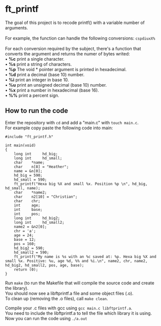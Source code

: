 # ft_printf
The goal of this project is to recode printf() with a variable number of arguments.<br> <br>
For example, the function can handle the following conversions: ```cspdiuxX%``` <br> <br>
For each conversion required by the subject, there's a function that converts the argument and returns the numer of bytes writed: <br>
• **%c** print a single character.<br>
• **%s** print a string of characters.<br>
• **%p** The void * pointer argument is printed in hexadecimal.<br>
• **%d** print a decimal (base 10) number.<br>
• **%i** print an integer in base 10.<br>
• **%u** print an unsigned decimal (base 10) number.<br>
• **%x** print a number in hexadecimal (base 16).<br>
• **%%** print a percent sign.<br>

## How to run the code
Enter the repository with ``` cd ``` and add a "main.c" with ``` touch main.c ```. <br>
For example copy paste the following code into main:
```
#include "ft_printf.h"

int	main(void)
{
    long int     hd_big;
    long int     hd_small;
    char	*name;
	char	n[8] = "Heather";
    name = &n[0];
    hd_big = 590;
    hd_small = 590;
	ft_printf("Hexa big %X and small %x. Position %p \n", hd_big, hd_small, name);
    char	*name2;
	char	n2[10] = "Christian";
	char	chr;
	int		age;
    int     base;
    int     pos;
    long int     hd_big2;
    long int     hd_small2;
	name2 = &n2[0];
	chr = 'a';
	age = 24;
    base = 12;
    pos = 160;
    hd_big2 = 590;
    hd_small2 = 590;
	ft_printf("My name is %s with an %c saved at: %p. Hexa big %X and small %x. Positive: %u, age %d, %% and %i.\n", name2, chr, name2, hd_big2, hd_small2, pos, age, base);  
	return (0);
}
```
Run ```make``` (to run the Makefile that will compile the source code and create the library). <br>
You should now see a libftprintf.a file and some object files (.o). <br>
To clean up (removing the .o files), call ```make clean```. <br>

Compile your .c files with gcc using ```gcc main.c libftprintf.a```. <br>
You need to include the libftprintf.a to tell the file which library it is using.<br>
Now you can run the code using ```./a.out```
